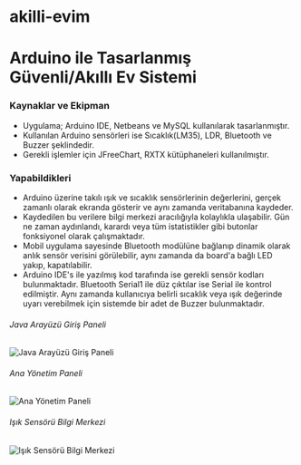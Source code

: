 # akilli-evim

# Arduino ile Tasarlanmış Güvenli/Akıllı Ev Sistemi

### Kaynaklar ve Ekipman
* Uygulama; Arduino IDE, Netbeans ve MySQL kullanılarak tasarlanmıştır.
* Kullanılan Arduino sensörleri ise Sıcaklık(LM35), LDR, Bluetooth ve Buzzer şeklindedir.
* Gerekli işlemler için JFreeChart, RXTX kütüphaneleri kullanılmıştır.


### Yapabildikleri
* Arduino üzerine takılı ışık ve sıcaklık sensörlerinin değerlerini, gerçek zamanlı olarak ekranda gösterir ve aynı zamanda veritabanına kaydeder.
* Kaydedilen bu verilere bilgi merkezi aracılığıyla kolaylıkla ulaşabilir. Gün ne zaman aydınlandı, karardı veya tüm istatistikler gibi butonlar fonksiyonel olarak çalışmaktadır.
* Mobil uygulama sayesinde Bluetooth modülüne bağlanıp dinamik olarak anlık sensör verisini görülebilir, aynı zamanda da board'a bağlı LED yakıp, kapatılabilir.
* Arduino IDE's ile yazılmış kod tarafında ise gerekli sensör kodları bulunmaktadır. Bluetooth Serial1 ile düz çıktılar ise Serial ile kontrol edilmiştir. Aynı zamanda kullanıcıya belirli sıcaklık veya ışık değerinde uyarı verebilmek için sistemde bir adet de Buzzer bulunmaktadır.

###### Java Arayüzü Giriş Paneli
![Java Arayüzü Giriş Paneli](https://i.hizliresim.com/Qpq3dG.png)


###### Ana Yönetim Paneli
![Ana Yönetim Paneli](https://i.hizliresim.com/5GJlWq.png)


###### Işık Sensörü Bilgi Merkezi
![Işık Sensörü Bilgi Merkezi](https://i.hizliresim.com/8NBvpV.png)

